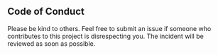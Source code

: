 ## Code of Conduct
Please be kind to others. Feel free to submit an issue if someone who contributes to this project is disrespecting you. The incident will be reviewed as soon as possible.
